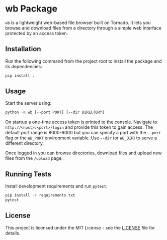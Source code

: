 # wb Package

`wb` is a lightweight web-based file browser built on Tornado. It lets you browse and download files from a directory through a simple web interface protected by an access token.

## Installation

Run the following command from the project root to install the package and its dependencies:

```bash
pip install .
```

## Usage

Start the server using:

```bash
python -m wb [--port PORT] [--dir DIRECTORY]
```

On startup a one-time access token is printed to the console. Navigate to `http://<host>:<port>/login` and provide this token to gain access. The default port range is 8000-9000 but you can specify a port with the `--port` flag or the `WB_PORT` environment variable. Use `--dir` (or `WB_DIR`) to serve a different directory.

Once logged in you can browse directories, download files and upload new files from the `/upload` page.

## Running Tests

Install development requirements and run `pytest`:

```bash
pip install -r requirements.txt
pytest
```

## License

This project is licensed under the MIT License - see the [LICENSE](LICENSE) file for details.
